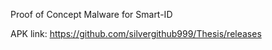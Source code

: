 Proof of Concept Malware for Smart-ID

APK link: https://github.com/silvergithub999/Thesis/releases
